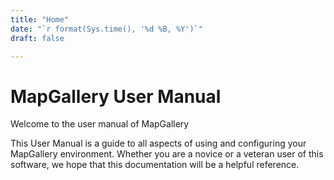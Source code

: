 ```yaml
---
title: "Home"
date: "`r format(Sys.time(), '%d %B, %Y')`"
draft: false

---
```


# MapGallery User Manual
Welcome to the user manual of MapGallery

This User Manual is a guide to all aspects of using and configuring your MapGallery environment.
Whether you are a novice or a veteran user of this software, we hope that this documentation will be a helpful reference.
